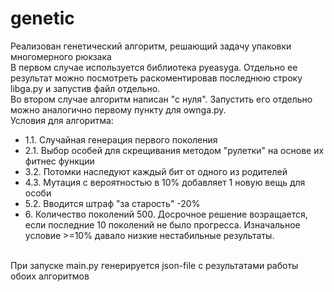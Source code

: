 # genetic

Реализован генетический алгоритм, решающий задачу упаковки многомерного рюкзака <br>
В первом случае используется библиотека pyeasyga. Отдельно ее результат можно посмотреть раскоментировав последнюю строку libga.py и запустив файл отдельно.<br>
Во втором случае алгоритм написан "с нуля". Запустить его отдельно можно аналогично первому пункту для ownga.py.<br>
Условия для алгоритма:<br>
<ul>
<li>1.1. Случайная генерация первого поколения</li>
<li>2.1. Выбор особей для скрещивания методом "рулетки" на основе их фитнес функции</li>
<li>3.2. Потомки наследуют каждый бит от одного из родителей</li>
<li>4.3. Мутация с вероятностью в 10% добавляет 1 новую вещь для особи</li>
<li>5.2. Вводится штраф "за старость" -20% </li>
<li>6. Количество поколений 500. Досрочное решение возращается, если последние 10 поколений не было прогресса. Изначальное условие >=10% давало низкие нестабильные результаты.</li>
</ul><br>
При запуске main.py генерируется json-file с результатами работы обоих алгоритмов
